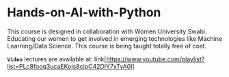 # Hands-on-AI-with-Python
This course is designed in collaboration with Women University Swabi. Educating our women to get involved in emerging technologies like Machine Learning/Data Science. This course is being taught totally free of cost.

**`Video`** lectures are available at: link[https://www.youtube.com/playlist?list=PLc8fooq3ucaEKojs8cipC42DIY7xTyA0l] 
